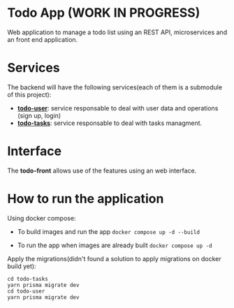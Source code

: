 # Todo App (WORK IN PROGRESS)
Web application to manage a todo list using an REST API, microservices and an front end application.

# Services
The backend will have the following services(each of them is a submodule of this project):
- [**todo-user**](https://github.com/Wallace-F-Rosa/todo-user): service responsable to deal with user data and operations (sign up, login)
- [**todo-tasks**](https://github.com/Wallace-F-Rosa/todo-tasks): service responsable to deal with tasks managment.

# Interface
The **todo-front** allows use of the features using an web interface.

# How to run the application
Using docker compose:

- To build images and run the app
`docker compose up -d --build`

- To run the app when images are already built
`docker compose up -d`

Apply the migrations(didn't found a solution to apply migrations on docker build yet):
```
cd todo-tasks
yarn prisma migrate dev
cd todo-user
yarn prisma migrate dev
```
